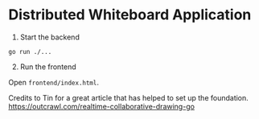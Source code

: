 # Distributed Whiteboard Application

1. Start the backend

```
go run ./...
```

2. Run the frontend

Open `frontend/index.html`.


Credits to Tin for a great article that has helped to set up the foundation.
https://outcrawl.com/realtime-collaborative-drawing-go
